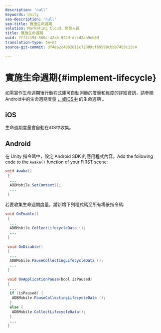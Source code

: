 ```yaml
---
description: 'null'
keywords: Unity
seo-description: 'null'
seo-title: 實施生命週期
solution: Marketing Cloud，開發人員
title: 實施生命週期
uuid: 7ff2c194-569c-42a6-922d-dccd2aa9eb8d
translation-type: tm+mt
source-git-commit: df4ea2c4002611c72009cf69598cbbb74b5c15c4

---
```



# 實施生命週期{#implement-lifecycle}

如需實作生命週期後行動程式庫可自動測量的度量和維度的詳細資訊，請參閱Android中的生命週期度量 [，或iOS中](/help/android/metrics.md) 的生命週期 [](/help/ios/metrics.md)。

## iOS

生命週期度量會自動在iOS中收集。

## Android

在 Unity 指令碼中，設定 Android SDK 的應用程式內容。Add the following code to the `Awake()` function of your FIRST scene:

```java
void Awake()
 {
  ...
  ADBMobile.SetContext();
  ...
 }
```

若要收集生命週期度量，請新增下列程式碼至所有場景指令碼:

```java
void OnEnable()
 {
  ...
  ADBMobile.CollectLifecycleData (); 
  ...
 }
 
 void OnDisable()
 {
  ...
  ADBMobile.PauseCollectingLifecycleData (); 
  ...
 }
  
 void OnApplicationPause(bool isPaused) 
 {
  ...
  if (isPaused) {
   ADBMobile.PauseCollectingLifecycleData (); 
  }  
  else {
   ADBMobile.CollectLifecycleData(); 
  }
  ...
 }
```


